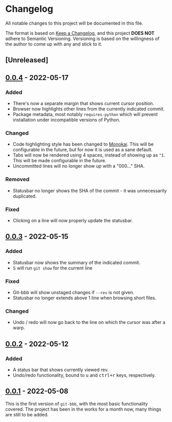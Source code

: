 # Changelog
All notable changes to this project will be documented in this file.

The format is based on [Keep a Changelog](https://keepachangelog.com/en/1.0.0/),
and this project **DOES NOT** adhere to Semantic Versioning. Versioning is based
on the willingness of the author to come up with any and stick to it. 

## [Unreleased]

## [0.0.4] - 2022-05-17

### Added

* There's now a separate margin that shows current cursor position.
* Browser now highlights other lines from the currently indicated commit.
* Package metadata, most notably `requires-python` which will prevent
  installation under incompatible versions of Python.

### Changed

* Code highlighting style has been changed to
  [Monokai](https://pygments.org/styles/). This will be configurable in the
  future, but for now it is used as a sane default.
* Tabs will now be rendered using 4 spaces, instead of showing up as `^I`. This
  will be made configurable in the future.
* Uncommitted lines will no longer show up with a "000..." SHA.

### Removed

* Statusbar no longer shows the SHA of the commit - it was unnecessarily
  duplicated.

### Fixed

* Clicking on a line will now properly update the statusbar.

## [0.0.3] - 2022-05-15
### Added

* Statusbar now shows the summary of the indicated commit.
* <kbd>S</kbd> will run `git show` for the current line

### Fixed

* Git-bbb will show unstaged changes if `--rev` is not given.
* Statusbar no longer extends above 1 line when browsing short files.

### Changed

* Undo / redo will now go back to the line on which the cursor was after a warp.

## [0.0.2] - 2022-05-12
### Added

* A status bar that shows currently viewed rev.
* Undo/redo functionality, bound to <kbd>u</kbd> and <kbd>ctrl+r</kbd>
  keys, respectively.

## [0.0.1] - 2022-05-08

This is the first version of `git-bbb`, with the most basic functionality
covered. The project has been in the works for a month now, many things are
still to be added.

[0.0.4]: https://github.com/mrmino/git-bbb/releases/tag/v0.0.4
[0.0.3]: https://github.com/mrmino/git-bbb/releases/tag/v0.0.3
[0.0.2]: https://github.com/mrmino/git-bbb/releases/tag/v0.0.2
[0.0.1]: https://github.com/mrmino/git-bbb/releases/tag/v0.0.1
